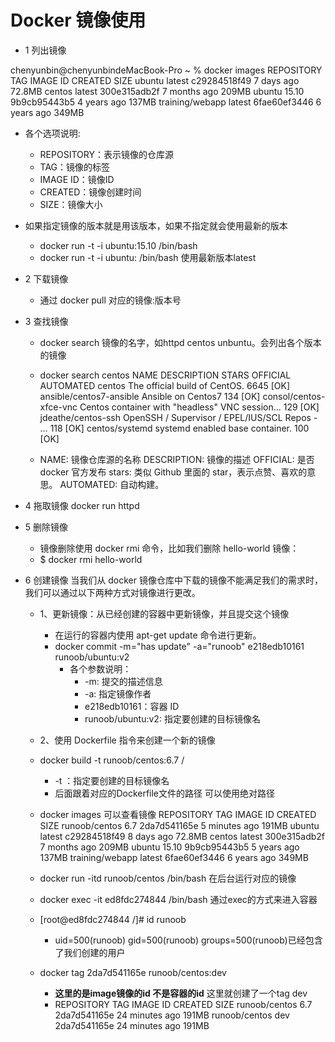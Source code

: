 # Docker 镜像使用

- 1 列出镜像

chenyunbin@chenyunbindeMacBook-Pro ~ % docker images
REPOSITORY        TAG       IMAGE ID       CREATED        SIZE
ubuntu            latest    c29284518f49   7 days ago     72.8MB
centos            latest    300e315adb2f   7 months ago   209MB
ubuntu            15.10     9b9cb95443b5   4 years ago    137MB
training/webapp   latest    6fae60ef3446   6 years ago    349MB

- 各个选项说明:
    - REPOSITORY：表示镜像的仓库源
    - TAG：镜像的标签
    - IMAGE ID：镜像ID
    - CREATED：镜像创建时间
    - SIZE：镜像大小
    
    
    
- 如果指定镜像的版本就是用该版本，如果不指定就会使用最新的版本
    - docker run -t -i ubuntu:15.10 /bin/bash 
    - docker run -t -i ubuntu: /bin/bash  使用最新版本latest
    
    
- 2 下载镜像
    - 通过 docker pull 对应的镜像:版本号
    
    
- 3 查找镜像
    - docker search 镜像的名字，如httpd centos unbuntu。会列出各个版本的镜像
    - docker search centos
    NAME                              DESCRIPTION                                     STARS     OFFICIAL   AUTOMATED
    centos                            The official build of CentOS.                   6645      [OK]       
    ansible/centos7-ansible           Ansible on Centos7                              134                  [OK]
    consol/centos-xfce-vnc            Centos container with "headless" VNC session…   129                  [OK]
    jdeathe/centos-ssh                OpenSSH / Supervisor / EPEL/IUS/SCL Repos - …   118                  [OK]
    centos/systemd                    systemd enabled base container.                 100                  [OK]
   
    - NAME: 镜像仓库源的名称
   DESCRIPTION: 镜像的描述
   OFFICIAL: 是否 docker 官方发布
   stars: 类似 Github 里面的 star，表示点赞、喜欢的意思。
   AUTOMATED: 自动构建。
   
- 4 拖取镜像 docker run httpd
- 5 删除镜像 
    - 镜像删除使用 docker rmi 命令，比如我们删除 hello-world 镜像：
    - $ docker rmi hello-world
- 6 创建镜像
    当我们从 docker 镜像仓库中下载的镜像不能满足我们的需求时，我们可以通过以下两种方式对镜像进行更改。
    - 1、更新镜像：从已经创建的容器中更新镜像，并且提交这个镜像
        - 在运行的容器内使用 apt-get update 命令进行更新。
        - docker commit -m="has update" -a="runoob" e218edb10161 runoob/ubuntu:v2
            - 各个参数说明：
                - -m: 提交的描述信息
                - -a: 指定镜像作者
                - e218edb10161：容器 ID
                - runoob/ubuntu:v2: 指定要创建的目标镜像名
        
    - 2、使用 Dockerfile 指令来创建一个新的镜像
    - docker build -t runoob/centos:6.7 / 
        - -t ：指定要创建的目标镜像名
        - 后面跟着对应的Dockerfile文件的路径 可以使用绝对路径
        
    - docker images 可以查看镜像
    REPOSITORY        TAG       IMAGE ID       CREATED         SIZE
    runoob/centos     6.7       2da7d541165e   5 minutes ago   191MB
    ubuntu            latest    c29284518f49   8 days ago      72.8MB
    centos            latest    300e315adb2f   7 months ago    209MB
    ubuntu            15.10     9b9cb95443b5   5 years ago     137MB
    training/webapp   latest    6fae60ef3446   6 years ago     349MB
    
    - docker run -itd runoob/centos /bin/bash 在后台运行对应的镜像
    
    - docker exec -it ed8fdc274844 /bin/bash   通过exec的方式来进入容器
    - [root@ed8fdc274844 /]# id runoob
        - uid=500(runoob) gid=500(runoob) groups=500(runoob)已经包含了我们创建的用户
    - docker tag 2da7d541165e runoob/centos:dev     
        -  **这里的是image镜像的id 不是容器的id**  这里就创建了一个tag dev
        - REPOSITORY        TAG       IMAGE ID       CREATED          SIZE
          runoob/centos     6.7       2da7d541165e   24 minutes ago   191MB
          runoob/centos     dev       2da7d541165e   24 minutes ago   191MB